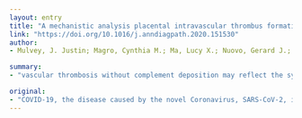 ```yaml
---
layout: entry
title: "A mechanistic analysis placental intravascular thrombus formation in COVID-19 patients"
link: "https://doi.org/10.1016/j.anndiagpath.2020.151530"
author:
- Mulvey, J. Justin; Magro, Cynthia M.; Ma, Lucy X.; Nuovo, Gerard J.; Baergen, Rebecca N.

summary:
- "vascular thrombosis without complement deposition may reflect the systemic nature of COVID-19's procoagulant effects unrelated to systemic complement activation. All five full-term births exhibited histology indicative of fetal vascular malperfusion. Vascular Complement deposition in the placentas was not abnormal, and staining for viral RNA and viral spike protein was negative."

original:
- "COVID-19, the disease caused by the novel Coronavirus, SARS-CoV-2, is increasingly being recognized as a systemic thrombotic and microvascular injury syndrome that may have its roots in complement activation. We had the opportunity to study the placental pathology of five full-term births to COVID-19 patients, making up the entirety of such deliveries at our hospital. All five exhibited histology indicative of fetal vascular malperfusion characterized by very focal avascular villi and thrombi in larger fetal vessels. Vascular Complement deposition in the placentas was not abnormal, and staining for viral RNA and viral spike protein was negative. While all cases resulted in healthy, term deliveries, these findings indicate the systemic nature of COVID-19 infection. The finding of vascular thrombosis without complement deposition may reflect the systemic nature of COVID-19's procoagulant effects unrelated to systemic complement activation."
---
```



